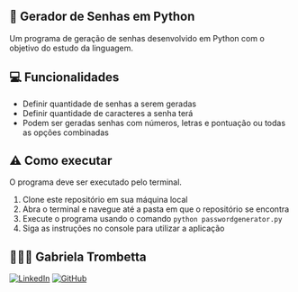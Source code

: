 ## 🔐 Gerador de Senhas em Python
Um programa de geração de senhas desenvolvido em Python com o objetivo do estudo da linguagem.

## 💻 Funcionalidades
- Definir quantidade de senhas a serem geradas
- Definir quantidade de caracteres a senha terá
- Podem ser geradas senhas com números, letras e pontuação ou todas as opções combinadas

## ⚠️ Como executar
O programa deve ser executado pelo terminal.
1. Clone este repositório em sua máquina local
2. Abra o terminal e navegue até a pasta em que o repositório se encontra
3. Execute o programa usando o comando `python passwordgenerator.py`
4. Siga as instruções no console para utilizar a aplicação

## 👩🏻‍💻 Gabriela Trombetta
[![LinkedIn](https://img.shields.io/badge/LinkedIn-0077B5?style=for-the-badge&logo=linkedin&logoColor=white)](https://www.linkedin.com/in/gabitrombetta/)
[![GitHub](https://img.shields.io/badge/github-%23121011.svg?style=for-the-badge&logo=github&logoColor=white)](https://github.com/gabitrombetta)
